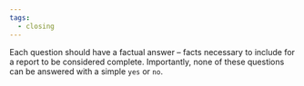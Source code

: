 ```yaml
---
tags:
  - closing
---
```


Each question should have a factual answer – facts necessary to include for a report to be considered complete. Importantly, none of these questions can be answered with a simple `yes` or `no`.
